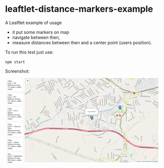 # leaftlet-distance-markers-example
A Leaftlet example of usage

- it put some markers on map 
- navigate between then, 
- measure distances between then and a center point (users position). 

To run this test just use:

``npm start``

Screenshot:

![A screenshot of this map usage example](https://github.com/eutobias/leaftlet-distance-markers-example/raw/main/screenshot.png)
